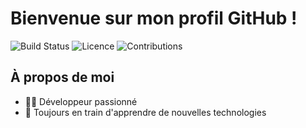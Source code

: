 # Bienvenue sur mon profil GitHub !

![Build Status](https://github.com/mon-username/mon-depot/actions/workflows/ci.yml/badge.svg)
![Licence](https://img.shields.io/badge/license-MIT-blue)
![Contributions](https://img.shields.io/badge/Contributions-500-green)

## À propos de moi

- 👨‍💻 Développeur passionné
- 🚀 Toujours en train d'apprendre de nouvelles technologies

